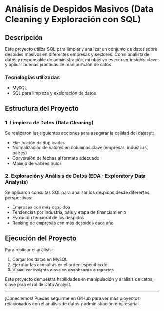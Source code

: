 # Análisis de Despidos Masivos (Data Cleaning y Exploración con SQL)

## Descripción
Este proyecto utiliza SQL para limpiar y analizar un conjunto de datos sobre despidos masivos en diferentes empresas y sectores. Como analista de datos y responsable de administración, mi objetivo es extraer insights clave y aplicar buenas prácticas de manipulación de datos.

### Tecnologías utilizadas
- MySQL
- SQL para limpieza y exploración de datos

## Estructura del Proyecto

### 1. Limpieza de Datos (Data Cleaning)
Se realizaron las siguientes acciones para asegurar la calidad del dataset:
- Eliminación de duplicados
- Normalización de valores en columnas clave (empresas, industrias, países)
- Conversión de fechas al formato adecuado
- Manejo de valores nulos

### 2. Exploración y Análisis de Datos (EDA - Exploratory Data Analysis)
Se aplicaron consultas SQL para analizar los despidos desde diferentes perspectivas:
- Empresas con más despidos
- Tendencias por industria, país y etapa de financiamiento
- Evolución temporal de los despidos
- Ranking de empresas con más despidos cada año

## Ejecución del Proyecto
Para replicar el análisis:
1. Cargar los datos en MySQL
2. Ejecutar las consultas en el orden especificado
3. Visualizar insights clave en dashboards o reportes

Este proyecto demuestra habilidades en manipulación y análisis de datos, clave para el rol de Data Analyst.

---
¡Conectemos! Puedes seguirme en GitHub para ver más proyectos relacionados con el análisis de datos y administración empresarial.
